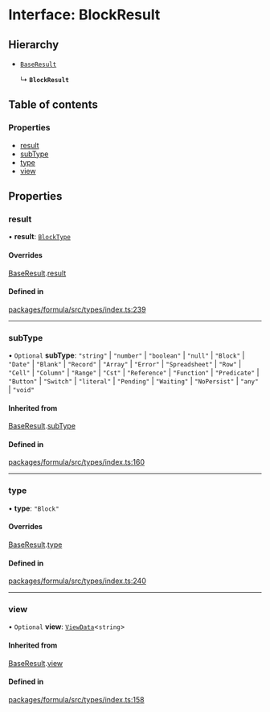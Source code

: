 # Interface: BlockResult

## Hierarchy

- [`BaseResult`](BaseResult.md)

  ↳ **`BlockResult`**

## Table of contents

### Properties

- [result](BlockResult.md#result)
- [subType](BlockResult.md#subtype)
- [type](BlockResult.md#type)
- [view](BlockResult.md#view)

## Properties

### <a id="result" name="result"></a> result

• **result**: [`BlockType`](BlockType.md)

#### Overrides

[BaseResult](BaseResult.md).[result](BaseResult.md#result)

#### Defined in

[packages/formula/src/types/index.ts:239](https://github.com/mashcard/mashcard/blob/main/packages/formula/src/types/index.ts#L239)

---

### <a id="subtype" name="subtype"></a> subType

• `Optional` **subType**: `"string"` \| `"number"` \| `"boolean"` \| `"null"` \| `"Block"` \| `"Date"` \| `"Blank"` \| `"Record"` \| `"Array"` \| `"Error"` \| `"Spreadsheet"` \| `"Row"` \| `"Cell"` \| `"Column"` \| `"Range"` \| `"Cst"` \| `"Reference"` \| `"Function"` \| `"Predicate"` \| `"Button"` \| `"Switch"` \| `"literal"` \| `"Pending"` \| `"Waiting"` \| `"NoPersist"` \| `"any"` \| `"void"`

#### Inherited from

[BaseResult](BaseResult.md).[subType](BaseResult.md#subtype)

#### Defined in

[packages/formula/src/types/index.ts:160](https://github.com/mashcard/mashcard/blob/main/packages/formula/src/types/index.ts#L160)

---

### <a id="type" name="type"></a> type

• **type**: `"Block"`

#### Overrides

[BaseResult](BaseResult.md).[type](BaseResult.md#type)

#### Defined in

[packages/formula/src/types/index.ts:240](https://github.com/mashcard/mashcard/blob/main/packages/formula/src/types/index.ts#L240)

---

### <a id="view" name="view"></a> view

• `Optional` **view**: [`ViewData`](ViewData.md)<`string`\>

#### Inherited from

[BaseResult](BaseResult.md).[view](BaseResult.md#view)

#### Defined in

[packages/formula/src/types/index.ts:158](https://github.com/mashcard/mashcard/blob/main/packages/formula/src/types/index.ts#L158)
